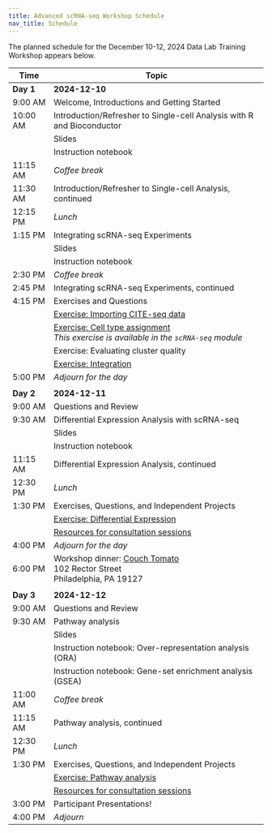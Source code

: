 ```yaml
---
title: Advanced scRNA-seq Workshop Schedule
nav_title: Schedule
---
```


The planned schedule for the December 10-12, 2024 Data Lab Training Workshop appears below.

| Time      | Topic                                                                                                                                                                                                        |
| --------- | ------------------------------------------------------------------------------------------------------------------------------------------------------------------------------------------------------------ |
| **Day 1** | **2024-12-10**                                                                                                                                                                                               |
| 9:00 AM   | Welcome, Introductions and Getting Started                                                                                                                                                                   |
| 10:00 AM  | Introduction/Refresher to Single-cell Analysis with R and Bioconductor                                                                                                                                       |
|           | Slides                                                                                                                                                                                                       |
|           | Instruction notebook                                                                                                                                                                                         |
| 11:15 AM  | *Coffee break*                                                                                                                                                                                               |
| 11:30 AM  | Introduction/Refresher to Single-cell Analysis, continued                                                                                                                                                    |
| 12:15 PM  | *Lunch*                                                                                                                                                                                                      |
| 1:15 PM   | Integrating scRNA-seq Experiments                                                                                                                                                                            |
|           | Slides                                                                                                                                                                                                       |
|           | Instruction notebook                                                                                                                                                                                         |
| 2:30 PM   | *Coffee break*                                                                                                                                                                                               |
| 2:45 PM   | Integrating scRNA-seq Experiments, continued                                                                                                                                                                 |
| 4:15 PM   | Exercises and Questions                                                                                                                                                                                      |
|           | [Exercise: Importing CITE-seq data](https://github.com/AlexsLemonade/training-modules/blob/{{site.release_tag}}/scRNA-seq-advanced/exercise_01-citeseq.Rmd)                                                  |
|           | [Exercise: Cell type assignment](https://github.com/AlexsLemonade/training-modules/blob/{{site.release_tag}}/scRNA-seq/exercise_03-celltype.Rmd) <br> _This exercise is available in the `scRNA-seq` module_ |
|           | Exercise: Evaluating cluster quality                                                                                                                                                                         |
|           | [Exercise: Integration](https://github.com/AlexsLemonade/training-modules/blob/{{site.release_tag}}/scRNA-seq-advanced/exercise_02-integration.Rmd)                                                          |
| 5:00 PM   | *Adjourn for the day*                                                                                                                                                                                        |
|           |                                                                                                                                                                                                              |
| **Day 2** | **2024-12-11**                                                                                                                                                                                               |
| 9:00 AM   | Questions and Review                                                                                                                                                                                         |
| 9:30 AM   | Differential Expression Analysis with scRNA-seq                                                                                                                                                              |
|           | Slides                                                                                                                                                                                                       |
|           | Instruction notebook                                                                                                                                                                                         |
| 11:15 AM  | Differential Expression Analysis, continued                                                                                                                                                                  |
| 12:30 PM  | *Lunch*                                                                                                                                                                                                      |
| 1:30 PM   | Exercises, Questions, and Independent Projects                                                                                                                                                               |
|           | [Exercise: Differential Expression](https://github.com/AlexsLemonade/training-modules/blob/{{site.release_tag}}/scRNA-seq-advanced/exercise_03-diffexp.Rmd)                                                  |
|           | [Resources for consultation sessions](./workshop-resources.md)                                                                                                                                                |
| 4:00 PM   | *Adjourn for the day*                                                                                                                                                                                        |
| 6:00 PM   | Workshop dinner: [Couch Tomato](https://www.thetomatoshack.com/location/The-Couch-Tomato-Cafe-Manayunk/) <br> 102 Rector Street <br> Philadelphia, PA 19127                                                  |
|           |                                                                                                                                                                                                              |
| **Day 3** | **2024-12-12**                                                                                                                                                                                               |
| 9:00 AM   | Questions and Review                                                                                                                                                                                         |
| 9:30 AM   | Pathway analysis                                                                                                                                                                                             |
|           | Slides                                                                                                                                                                                                       |
|           | Instruction notebook: Over-representation analysis (ORA)                                                                                                                                                      |
|           | Instruction notebook: Gene-set enrichment analysis (GSEA)                                                                                                                                                     |
| 11:00 AM  | *Coffee break*                                                                                                                                                                                               |
| 11:15 AM  | Pathway analysis, continued                                                                                                                                                                                  |
| 12:30 PM  | *Lunch*                                                                                                                                                                                                      |
| 1:30 PM   | Exercises, Questions, and Independent Projects                                                                                                                                                               |
|           | [Exercise: Pathway analysis](https://github.com/AlexsLemonade/training-modules/blob/{{site.release_tag}}/scRNA-seq-advanced/exercise_04-scrna_pathway.Rmd)                                                   |
|           | [Resources for consultation sessions](./workshop-resources.md)                                                                                                                                                |
| 3:00 PM   | Participant Presentations!                                                                                                                                                                                   |
| 4:00 PM   | *Adjourn*                                                                                                                                                                                                    |


